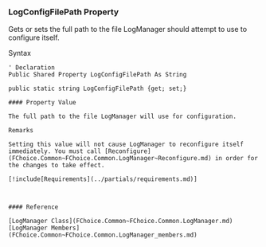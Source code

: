 ﻿### LogConfigFilePath Property

Gets or sets the full path to the file LogManager should attempt to use to configure itself.

Syntax

```vbnet
' Declaration
Public Shared Property LogConfigFilePath As String

public static string LogConfigFilePath {get; set;}

#### Property Value

The full path to the file LogManager will use for configuration.

Remarks

Setting this value will not cause LogManager to reconfigure itself immediately. You must call [Reconfigure](FChoice.Common~FChoice.Common.LogManager~Reconfigure.md) in order for the changes to take effect.

[!include[Requirements](../partials/requirements.md)]



#### Reference

[LogManager Class](FChoice.Common~FChoice.Common.LogManager.md)  
[LogManager Members](FChoice.Common~FChoice.Common.LogManager_members.md)